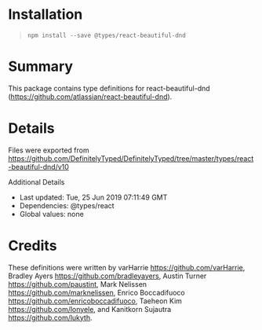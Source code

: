 # Installation
> `npm install --save @types/react-beautiful-dnd`

# Summary
This package contains type definitions for react-beautiful-dnd (https://github.com/atlassian/react-beautiful-dnd).

# Details
Files were exported from https://github.com/DefinitelyTyped/DefinitelyTyped/tree/master/types/react-beautiful-dnd/v10

Additional Details
 * Last updated: Tue, 25 Jun 2019 07:11:49 GMT
 * Dependencies: @types/react
 * Global values: none

# Credits
These definitions were written by varHarrie <https://github.com/varHarrie>, Bradley Ayers <https://github.com/bradleyayers>, Austin Turner <https://github.com/paustint>, Mark Nelissen <https://github.com/marknelissen>, Enrico Boccadifuoco <https://github.com/enricoboccadifuoco>, Taeheon Kim <https://github.com/lonyele>, and Kanitkorn Sujautra <https://github.com/lukyth>.

